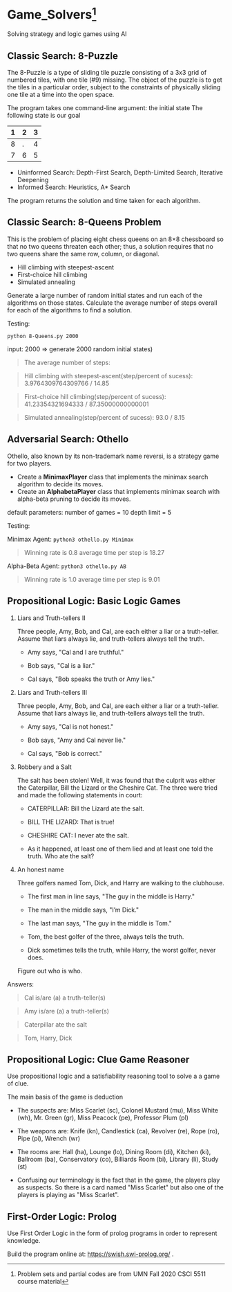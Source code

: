 # Game_Solvers[^1]
Solving strategy and logic games using AI

## Classic Search: 8-Puzzle
The 8-Puzzle is a type of sliding tile puzzle consisting of a 3x3 grid of numbered tiles, with one tile (#9) missing. The object of the puzzle is to get the tiles in a particular order, subject to the constraints of physically sliding one tile at a time into the open space.

The program takes one command-line argument: the initial state
The following state is our goal

| 1 | 2 | 3 |
| - | - | - |
| 8 | . | 4 |
| 7 | 6 | 5 |

- Uninformed Search: Depth-First Search, Depth-Limited Search, Iterative Deepening
- Informed Search: Heuristics, A* Search

The program returns the solution and time taken for each algorithm. 



## Classic Search: 8-Queens Problem
This is the problem of placing eight chess queens on an 8×8 chessboard so that no two queens threaten each other; thus, a solution requires that no two queens share the same row, column, or diagonal. 


- Hill climbing with steepest-ascent
- First-choice hill climbing
- Simulated annealing 

Generate a large number of random initial states and run each of the algorithms on those states. Calculate the average number of steps overall for each of the algorithms to find a solution.

Testing:

`python 8-Queens.py 2000`

input: 2000 => generate 2000 random initial states)

> The average number of steps:

> Hill climbing with steepest-ascent(step/percent of sucess): 3.9764309764309766 / 14.85

> First-choice hill climbing(step/percent of sucess): 41.23354321694333 / 87.35000000000001

> Simulated annealing(step/percent of sucess): 93.0 / 8.15



## Adversarial Search: Othello

Othello, also known by its non-trademark name reversi, is a strategy game for two players.

- Create a **MinimaxPlayer** class that implements the minimax search algorithm to decide its moves.
- Create an **AlphabetaPlayer** class that implements minimax search with alpha-beta pruning to decide its moves.

default parameters:
number of games = 10 
depth limit = 5

Testing:

Minimax Agent: `python3 othello.py Minimax`

> Winning rate is  0.8
> average time per step is  18.27

Alpha-Beta Agent: `python3 othello.py AB`

> Winning rate is  1.0
> average time per step is  9.01


## Propositional Logic: Basic Logic Games

1. Liars and Truth-tellers II

   Three people, Amy, Bob, and Cal, are each either a liar or a truth-teller. Assume that liars always lie, and truth-tellers always tell the truth.

   - Amy says, "Cal and I are truthful."

   - Bob says, "Cal is a liar."

   - Cal says, "Bob speaks the truth or Amy lies."

2. Liars and Truth-tellers III

   Three people, Amy, Bob, and Cal, are each either a liar or a truth-teller. Assume that liars always lie, and truth-tellers always tell the truth.

   - Amy says, "Cal is not honest."
   
   - Bob says, "Amy and Cal never lie."
   
   - Cal says, "Bob is correct."

3. Robbery and a Salt

   The salt has been stolen! Well, it was found that the culprit was either the Caterpillar, Bill the Lizard or the Cheshire Cat. The three were tried and made the following statements in court:

   - CATERPILLAR: Bill the Lizard ate the salt.
   
   - BILL THE LIZARD: That is true!
   
   - CHESHIRE CAT: I never ate the salt.
   
   - As it happened, at least one of them lied and at least one told the truth. Who ate the salt?

4. An honest name

   Three golfers named Tom, Dick, and Harry are walking to the clubhouse.

   - The first man in line says, "The guy in the middle is Harry."
   
   - The man in the middle says, "I’m Dick."
   
   - The last man says, "The guy in the middle is Tom."
   
   - Tom, the best golfer of the three, always tells the truth.
   
   - Dick sometimes tells the truth, while Harry, the worst golfer, never does.

   Figure out who is who.

Answers:
> Cal is/are (a) a truth-teller(s)

> Amy is/are (a) a truth-teller(s)

> Caterpillar ate the salt

> Tom, Harry, Dick


## Propositional Logic: Clue Game Reasoner

Use propositional logic and a satisfiability reasoning tool to solve a a game of clue.

The main basis of the game is deduction

- The suspects are: Miss Scarlet (sc), Colonel Mustard (mu), Miss White (wh), Mr. Green (gr), Miss Peacock (pe), Professor Plum (pl)

- The weapons are: Knife (kn), Candlestick (ca), Revolver (re), Rope (ro), Pipe (pi), Wrench (wr)

- The rooms are: Hall (ha), Lounge (lo), Dining Room (di), Kitchen (ki), Ballroom (ba), Conservatory (co), Billiards Room (bi), Library (li), Study (st)

- Confusing our terminology is the fact that in the game, the players play as suspects. So there is a card named "Miss Scarlet" but also one of the players is playing as "Miss Scarlet".

## First-Order Logic: Prolog

Use First Order Logic in the form of prolog programs in order to represent knowledge.

Build the program online at: https://swish.swi-prolog.org/ .


[^1]: Problem sets and partial codes are from UMN Fall 2020 CSCI 5511 course material
